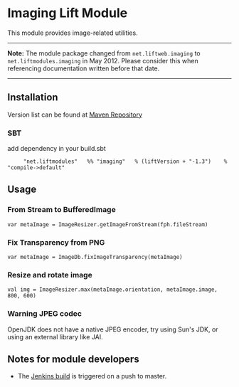 # Imaging Lift Module

This module provides image-related utilities.

---

**Note:** The module package changed from `net.liftweb.imaging` to `net.liftmodules.imaging` in May 2012.  Please consider this when referencing documentation written before that date.


---

## Installation

Version list can be found at [Maven Repository](http://repo1.maven.org/maven2/net/liftmodules/)

### SBT

add dependency in your build.sbt

         "net.liftmodules"   %% "imaging"   % (liftVersion + "-1.3")    % "compile->default"

## Usage

### From Stream to BufferedImage

	var metaImage = ImageResizer.getImageFromStream(fph.fileStream)

### Fix Transparency from PNG

	var metaImage = ImageDb.fixImageTransparency(metaImage)

### Resize and rotate image

	val img = ImageResizer.max(metaImage.orientation, metaImage.image, 800, 600)
	
### Warning JPEG codec

OpenJDK does not have a native JPEG encoder, try using Sun's JDK, or using an external library like JAI.

## Notes for module developers

* The [Jenkins build](https://liftmodules.ci.cloudbees.com/job/imaging/) is triggered on a push to master.


